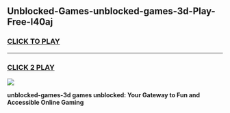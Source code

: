 
## Unblocked-Games-unblocked-games-3d-Play-Free-l40aj
<h3>
<a href="https://premium76.site?title=unblocked-games-3d&ref=20A">CLICK TO PLAY</a></h3>
<hr>

<h3>
<a href="https://premium76.site?title=unblocked-games-3d&ref=20A">CLICK 2 PLAY</a>
  
</h3>

<a href="https://premium76.site?title=unblocked-games-3d&ref=20A"><img src="https://clearcache.store/games.png"></a>


**unblocked-games-3d games unblocked: Your Gateway to Fun and Accessible Online Gaming**
